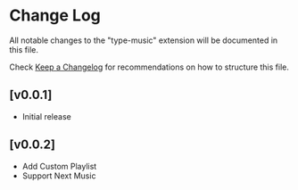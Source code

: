 # Change Log
All notable changes to the "type-music" extension will be documented in this file.

Check [Keep a Changelog](http://keepachangelog.com/) for recommendations on how to structure this file.

## [v0.0.1]
- Initial release

## [v0.0.2]
- Add Custom Playlist
- Support Next Music